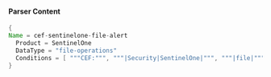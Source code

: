 #### Parser Content
```Java
{
Name = cef-sentinelone-file-alert
  Product = SentinelOne
  DataType = "file-operations"
  Conditions = [ """CEF:""", """|Security|SentinelOne|""", """|file|""" ]
}
```